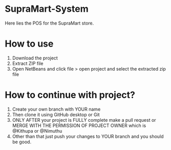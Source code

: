 # SupraMart-System
Here lies the POS for the SupraMart store.

# How to use
1. Download the project
2. Extract ZIP file
3. Open NetBeans and click file > open project and select the extracted zip file

# How to continue with project?
1. Create your own branch with YOUR name
2. Then clone it using GitHub desktop or Git
3. ONLY AFTER your project is FULLY complete make a pull request or MERGE WITH THE PERMISSION OF PROJECT OWNER which is @Kithupa or @Nimuthu
4. Other than that just push your changes to YOUR branch and you should be good.
